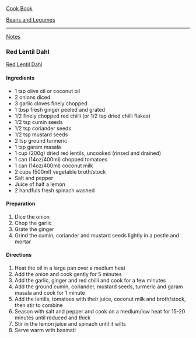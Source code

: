 [Cook Book]()  

[Beans and Legumes]()  

-----  

[Notes]()  

### Red Lentil Dahl  
[Red Lentil Dahl](https://veggiedesserts.com/red-lentil-dahl/)  


#### Ingredients
* 1 tsp olive oil or coconut oil  
* 2 onions diced  
* 3 garlic cloves finely chopped  
* 1 tbsp fresh ginger peeled and grated  
* 1/2 finely chopped red chilli (or 1/2 tsp dried chilli flakes)  
* 1/2 tsp cumin seeds  
* 1/2 tsp coriander seeds  
* 1/2 tsp mustard seeds  
* 2 tsp ground turmeric  
* 1 tsp garam masala  
* 1 cup (200g) dried red lentils, uncooked (rinsed and drained)  
* 1 can (14oz/400ml) chopped tomatoes  
* 1 can (14oz/400ml) coconut milk  
* 2 cups (500ml) vegetable broth/stock  
* Salt and pepper  
* Juice of half a lemon  
* 2 handfuls fresh spinach washed  

#### Preparation  
1. Dice the onion  
2. Chop the garlic  
3. Grate the ginger  
4. Grind the cumin, coriander and mustard seeds lightly in a pestle and mortar  

#### Directions  
1. Heat the oil in a large pan over a medium heat   
2. Add the onion and cook gently for 5 minutes  
3. Add the garlic, ginger and red chilli and cook for a few minutes  
4. Add the ground cumin, coriander, mustard seeds, turmeric and garam masala and cook for 1 minute  
5. Add the lentils, tomatoes with their juice, coconut milk and broth/stock, then stir to combine   
6. Season with salt and pepper and cook on a medium/low heat for 15-20 minutes until reduced and thick  
7. Stir in the lemon juice and spinach until it wilts   
8. Serve warm with basmati  

